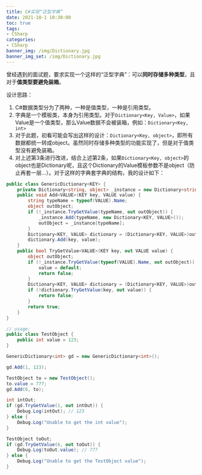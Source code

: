 ```yaml
---
title: C#实现“泛型字典”
date: 2021-10-1 10:30:00
toc: true
tags:
- CSharp
categories:
- CSharp
banner_img: /img/Dictionary.jpg
banner_img_set: /img/Dictionary.jpg
---
```


曾经遇到的面试题，要求实现一个这样的“泛型字典”：可以**同时存储多种类型**，且对于**值类型要避免装箱**。

设计思路：

1. C#数据类型分为了两种，一种是值类型，一种是引用类型。
2. 字典是一个模板类，本身为引用类型。对于```Dictionary<Key, Value>```，如果Value是一个值类型，那么Value数据不会被装箱，例如：```Dictionary<Key, int>```
3. 对于此题，初看可能会写出这样的设计：```Dictionary<Key, object>```，即所有数据都统一转成object。虽然同时存储多种类型的功能实现了，但是对于值类型没有避免装箱。
4. 对上述第3条进行改进，结合上述第2条，如果```Dictionary<Key, object>```的object也是Dictionary呢，且这个Dictionary的Value模板参数不是object（防止再套一层...）。对于这样的字典套字典的结构，我的设计如下：

```csharp
public class GenericDictionary<KEY> {
    private Dictionary<string, object> _instance = new Dictionary<string, object>();
    public void Add<VALUE>(KEY key, VALUE value) {
        string typeName = typeof(VALUE).Name;
        object outObject;
        if (!_instance.TryGetValue(typeName, out outObject)) {
            _instance.Add(typeName, new Dictionary<KEY, VALUE>());
            outObject = _instance[typeName];
        }
        Dictionary<KEY, VALUE> dictionary = (Dictionary<KEY, VALUE>)outObject;
        dictionary.Add(key, value);
    }
    public bool TryGetValue<VALUE>(KEY key, out VALUE value) {
        object outObject;
        if (!_instance.TryGetValue(typeof(VALUE).Name, out outObject)) {
            value = default;
            return false;
        }
        Dictionary<KEY, VALUE> dictionary = (Dictionary<KEY, VALUE>)outObject;
        if (!dictionary.TryGetValue(key, out value)) {
            return false;
        }
        return true;
    }
}

// usage:
public class TestObject {
    public int value = 123;
}

GenericDictionary<int> gd = new GenericDictionary<int>();

gd.Add(1, 123);

TestObject to = new TestObject();
to.value = 777;
gd.Add(6, to);

int intOut;
if (gd.TryGetValue(1, out intOut)) {
    Debug.Log(intOut); // 123
} else {
    Debug.Log("Unable to get the int value");
}

TestObject toOut;
if (gd.TryGetValue(6, out toOut)) {
    Debug.Log(toOut.value); // 777
} else {
    Debug.Log("Unable to get the TestObject value");
}
```
